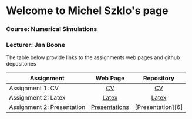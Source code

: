 # Welcome to Michel Szklo's page
### Course: Numerical Simulations
### Lecturer: Jan Boone

The table below provide links to the assignments web pages and github depositories

|Assignment	  	    |Web Page	         |Repository         |
|-------------------   	    |:------------------:|:-----------------:|
|Assignment 1: CV 	    | [CV][1]	         | [CV][2]           |
|Assignment 2: Latex	    | [Latex][3]         | [Latex][4]        |
|Assignment 2: Presentation | [Presentations][5] | [Presentation][6] |

[1]: http://mszklo.github.io/CV/
[2]: https://github.com/mszklo/CV/tree/gh-pages
[3]: http://mszklo.github.io/Latex/
[4]: https://github.com/mszklo/Latex/tree/gh-pages
[5]:
[6]:
